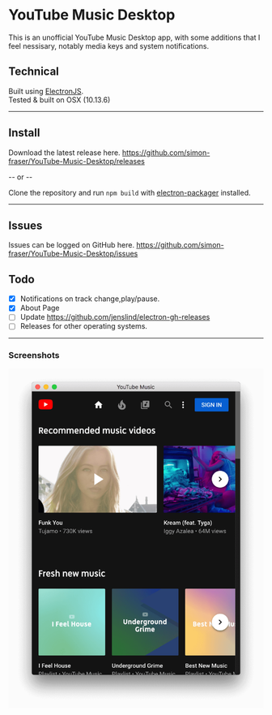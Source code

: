 # YouTube Music Desktop

This is an unofficial YouTube Music Desktop app, with some additions that I feel nessisary, notably media keys and system notifications.

## Technical

Built using [ElectronJS](https://electronjs.org/).<br>
Tested & built on OSX (10.13.6)

---

## Install

Download the latest release here.
https://github.com/simon-fraser/YouTube-Music-Desktop/releases

-- or --

Clone the repository and run `npm build` with [electron-packager](https://github.com/electron-userland/electron-packager) installed.

---

## Issues

Issues can be logged on GitHub here. https://github.com/simon-fraser/YouTube-Music-Desktop/issues

## Todo

- [X] Notifications on track change,play/pause.
- [X] About Page
- [ ] Update <https://github.com/jenslind/electron-gh-releases>
- [ ] Releases for other operating systems.

---

### Screenshots

![Opening Screenshot](assets/pics/start-screenshot.png)
